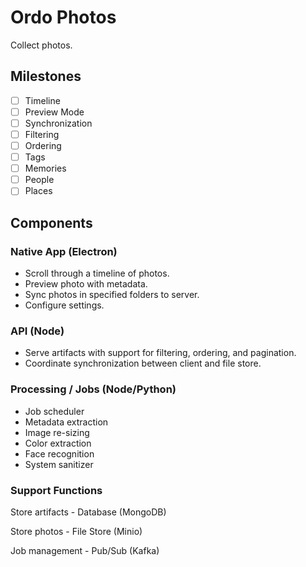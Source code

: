 # Ordo Photos

Collect photos.

## Milestones

- [ ] Timeline
- [ ] Preview Mode
- [ ] Synchronization
- [ ] Filtering
- [ ] Ordering
- [ ] Tags
- [ ] Memories
- [ ] People
- [ ] Places

## Components

### Native App (Electron)
- Scroll through a timeline of photos.
- Preview photo with metadata.
- Sync photos in specified folders to server.
- Configure settings.

### API (Node)
- Serve artifacts with support for filtering, ordering, and pagination.
- Coordinate synchronization between client and file store.

### Processing / Jobs (Node/Python)
- Job scheduler
- Metadata extraction
- Image re-sizing
- Color extraction
- Face recognition
- System sanitizer

### Support Functions

Store artifacts - Database (MongoDB)

Store photos - File Store (Minio)

Job management - Pub/Sub (Kafka)
